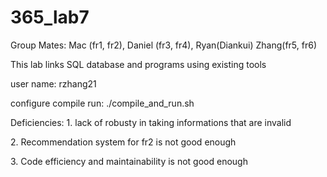 # 365_lab7
<p>Group Mates: Mac (fr1, fr2), Daniel (fr3, fr4), Ryan(Diankui) Zhang(fr5, fr6) </p>
<p>This lab links SQL database and programs using existing tools</p>
<p>user name: rzhang21</p>
<p>configure compile run: ./compile_and_run.sh </p>
<p>Deficiencies: 1. lack of robusty in taking informations that are invalid </p>
<p>2. Recommendation system for fr2 is not good enough </p>
<p>3. Code efficiency and maintainability is not good enough </p>
